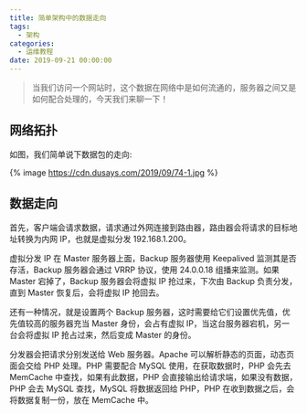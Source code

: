 ```yaml
---
title: 简单架构中的数据走向
tags:
  - 架构
categories:
  - 运维教程
date: 2019-09-21 00:00:00
---
```


> 当我们访问一个网站时，这个数据在网络中是如何流通的，服务器之间又是如何配合处理的，今天我们来聊一下！

<!-- more -->

## 网络拓扑

如图，我们简单说下数据包的走向:

{% image https://cdn.dusays.com/2019/09/74-1.jpg %}

## 数据走向

首先，客户端会请求数据，请求通过外网连接到路由器，路由器会将请求的目标地址转换为内网 IP，也就是虚拟分发 192.168.1.200。

虚拟分发 IP 在 Master 服务器上面，Backup 服务器使用 Keepalived 监测其是否存活，Backup 服务器会通过 VRRP 协议，使用 24.0.0.18 组播来监测。如果 Master 宕掉了，Backup 服务器会将虚拟 IP 抢过来，下次由 Backup 负责分发，直到 Master 恢复后，会将虚拟 IP 抢回去。

还有一种情况，就是设置两个 Backup 服务器，这时需要给它们设置优先值，优先值较高的服务器充当 Master 身份，会占有虚拟 IP，当这台服务器宕机，另一台会将虚拟 IP 抢占过来，然后变成 Master 的身份。

分发器会把请求分别发送给 Web 服务器。Apache 可以解析静态的页面，动态页面会交给 PHP 处理。PHP 需要配合 MySQL 使用，在获取数据时，PHP 会先去 MemCache 中查找，如果有此数据，PHP 会直接输出给请求端，如果没有数据，PHP 会去 MySQL 查找，MySQL 将数据返回给 PHP，PHP 在收到数据之后，会将数据复制一份，放在 MemCache 中。